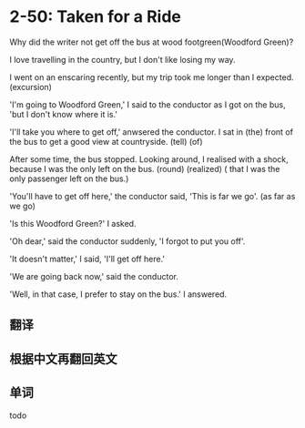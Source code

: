 # 2-50: Taken for a Ride

Why did the writer not get off the bus at wood footgreen(Woodford Green)?

I love travelling in the country, but I don't like losing my way.

I went on an enscaring recently, but my trip took me longer than I expected.
            (excursion)

'I'm going to Woodford Green,' I said to the conductor as I got on the bus, 'but I don't know where it is.'

'I'll take you where to get off,' anwsered the conductor. I sat in (the) front of the bus to get a good view at countryside.
     (tell)                                                                                                 (of)

After some time, the bus stopped. Looking around, I realised with a shock, because I was the only left on the bus.
                                          (round)  (realized)           ( that I was the only passenger left on the bus.)

'You'll have to get off here,' the conductor said, 'This is far we go'.
                                                            (as far as we go)

'Is this Woodford Green?' I asked.

'Oh dear,' said the conductor suddenly, 'I forgot to put you off'.

'It doesn't matter,' I said, 'I'll get off here.'

'We are going back now,' said the conductor.

'Well, in that case, I prefer to stay on the bus.' I answered.

## 翻译

## 根据中文再翻回英文

## 单词

todo
